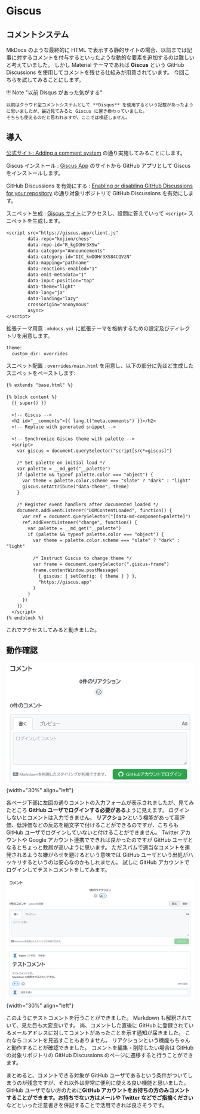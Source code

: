 # Giscus

## コメントシステム

MkDocs のような最終的に HTML で表示する静的サイトの場合、以前までは記事に対するコメントを付与するといったような動的な要素を追加するのは難しいと考えていました。
しかし Material テーマであれば **Giscus** という GitHub Discussions を使用してコメントを残せる仕組みが用意されています。
今回こちらを試してみることにします。

!!! Note "以前 Disqus があった気がする"

    以前はクラウド型コメントシステムとして **Disqus** を使用するという記載があったように思いましたが、最近見てみると Giscus に置き換わっていました。
    そちらも使えるのだと思われますが、ここでは検証しません。

## 導入

[公式サイト: Adding a comment system](https://squidfunk.github.io/mkdocs-material/setup/adding-a-comment-system/) の通り実施してみることにします。

Giscus インストール
:   [Giscus App](https://github.com/apps/giscus) のサイトから GitHub アプリとして Giscus をインストールします。

GitHub Discussions を有効にする
:   [Enabling or disabling GitHub Discussions for your repository](https://docs.github.com/en/repositories/managing-your-repositorys-settings-and-features/enabling-features-for-your-repository/enabling-or-disabling-github-discussions-for-a-repository) の通り対象リポジトリで GitHub Discussions を有効にします。

スニペット生成
:   [Giscus サイト](https://giscus.app/ja)にアクセスし、設問に答えていって `<script>` スニペットを生成します。

```
<script src="https://giscus.app/client.js"
        data-repo="kojion/chess"
        data-repo-id="R_kgDOHr3XSw"
        data-category="Announcements"
        data-category-id="DIC_kwDOHr3XS84CQVzN"
        data-mapping="pathname"
        data-reactions-enabled="1"
        data-emit-metadata="1"
        data-input-position="top"
        data-theme="light"
        data-lang="ja"
        data-loading="lazy"
        crossorigin="anonymous"
        async>
</script>
```

拡張テーマ用意
:   `mkdocs.yml` に拡張テーマを格納するための設定及びディレクトリを用意します。

```
theme:
  custom_dir: overrides
```

スニペット配置
:   `overrides/main.html` を用意し、以下の部分に先ほど生成したスニペットをペーストします:

```
{% extends "base.html" %}

{% block content %}
  {{ super() }}

  <!-- Giscus -->
  <h2 id="__comments">{{ lang.t("meta.comments") }}</h2>
  <!-- Replace with generated snippet -->

  <!-- Synchronize Giscus theme with palette -->
  <script>
    var giscus = document.querySelector("script[src*=giscus]")

    /* Set palette on initial load */
    var palette = __md_get("__palette")
    if (palette && typeof palette.color === "object") {
      var theme = palette.color.scheme === "slate" ? "dark" : "light"
      giscus.setAttribute("data-theme", theme) 
    }

    /* Register event handlers after documented loaded */
    document.addEventListener("DOMContentLoaded", function() {
      var ref = document.querySelector("[data-md-component=palette]")
      ref.addEventListener("change", function() {
        var palette = __md_get("__palette")
        if (palette && typeof palette.color === "object") {
          var theme = palette.color.scheme === "slate" ? "dark" : "light"

          /* Instruct Giscus to change theme */
          var frame = document.querySelector(".giscus-frame")
          frame.contentWindow.postMessage(
            { giscus: { setConfig: { theme } } },
            "https://giscus.app"
          )
        }
      })
    })
  </script>
{% endblock %}
```

これでアクセスしてみると動きました。

## 動作確認

![](images/005-01.png){width="30%" align="left"}

各ページ下部に左図の通りコメントの入力フォームが表示されましたが、見てみたところ **GitHub ユーザでログインする必要がある**ように見えます。
ログインしないとコメントは入力できません。
**リアクション**という機能があって高評価、低評価などの反応を絵文字で付けることができるのですが、こちらも GitHub ユーザでログインしていないと付けることができません。
Twitter アカウントや Google アカウント連携でできれば良かったのですが GitHub ユーザとなるとちょっと敷居が高いように思います。
ただスパムで適当なコメントを連発されるような嫌がらせを避けるという意味では GitHub ユーザという出処がハッキリするというのは安心なのかもしれません。
試しに GitHub アカウントでログインしてテストコメントをしてみます。

![](images/005-02.png){width="30%" align="left"}

このようにテストコメントを行うことができました。
Markdown も解釈されていて、見た目も大変良いです。
尚、コメントした直後に GitHub に登録されているメールアドレスに対してコメントがあったことを示す通知が届きました。
これならコメントを見逃すこともありません。
リアクションという機能もちゃんと動作することが確認できました。
コメントを編集・削除したい場合は GitHub の対象リポジトリの GitHub Discussions のページに遷移すると行うことができます。

まとめると、コメントできる対象が GitHub ユーザであるという条件がついてしまうのが残念ですが、それ以外は非常に便利に使える良い機能と思いました。
GitHub ユーザでない方のために**GitHub アカウントをお持ちの方のみコメントすることができます。お持ちでない方はメールや Twitter などでご指摘ください**
などといった注意書きを併記することで活用できれば良さそうです。